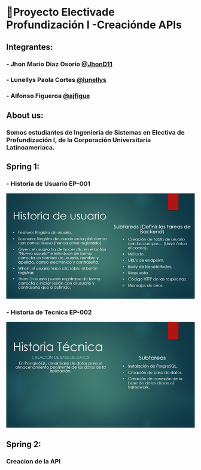 # 🔧Proyecto Electivade Profundización I -Creaciónde APIs
## Integrantes:
### -  Jhon Mario Diaz Osorio **[@JhonD11](https://github.com/JhonD11 "@JhonD11")**
### -  Lunellys Paola Cortes **[@lunellys](https://github.com/lunellys "@lunellys")**
### -  Alfonso Figueroa **[@ajfigue](https://github.com/ajfigue "@ajfigue")**
## About us:
### Somos estudiantes de Ingenieria de Sistemas en Electiva de Profundización I, de la Corporación Universitaria Latinoameriaca.
## Spring 1:
### - Historia de Usuario EP-001
![Historia técnica de Git](https://github.com/JhonD11/InicoAPI/blob/main/Imagenes/Historia.png)
### - Historia de Tecnica EP-002
![Historia técnica de Git](https://github.com/JhonD11/InicoAPI/blob/main/Imagenes/Historia%20tecnica.png)
## Spring 2:
### Creacion de la API